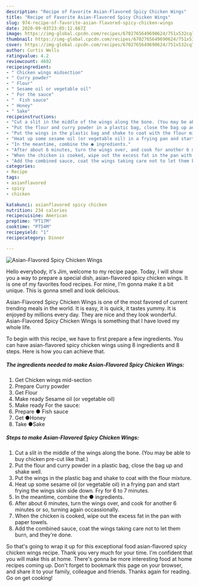```yaml
---
description: "Recipe of Favorite Asian-Flavored Spicy Chicken Wings"
title: "Recipe of Favorite Asian-Flavored Spicy Chicken Wings"
slug: 974-recipe-of-favorite-asian-flavored-spicy-chicken-wings
date: 2020-09-03T23:05:12.667Z
image: https://img-global.cpcdn.com/recipes/6702765649690624/751x532cq70/asian-flavored-spicy-chicken-wings-recipe-main-photo.jpg
thumbnail: https://img-global.cpcdn.com/recipes/6702765649690624/751x532cq70/asian-flavored-spicy-chicken-wings-recipe-main-photo.jpg
cover: https://img-global.cpcdn.com/recipes/6702765649690624/751x532cq70/asian-flavored-spicy-chicken-wings-recipe-main-photo.jpg
author: Curtis Wells
ratingvalue: 4.2
reviewcount: 4602
recipeingredient:
- " Chicken wings midsection"
- " Curry powder"
- " Flour"
- " Sesame oil or vegetable oil"
- " For the sauce"
- "  Fish sauce"
- " Honey"
- " Sake"
recipeinstructions:
- "Cut a slit in the middle of the wings along the bone. (You may be able to buy chicken pre-cut like that.)"
- "Put the flour and curry powder in a plastic bag, close the bag up and shake well."
- "Put the wings in the plastic bag and shake to coat with the flour mixture."
- "Heat up some sesame oil (or vegetable oil) in a frying pan and start frying the wings skin side down. Fry for 6 to 7 minutes."
- "In the meantime, combine the ● ingredients."
- "After about 6 minutes, turn the wings over, and cook for another 6 minutes or so, turning again occassionally."
- "When the chicken is cooked, wipe out the excess fat in the pan with paper towels."
- "Add the combined sauce, coat the wings taking care not to let them burn, and they&#39;re done."
categories:
- Recipe
tags:
- asianflavored
- spicy
- chicken

katakunci: asianflavored spicy chicken 
nutrition: 234 calories
recipecuisine: American
preptime: "PT17M"
cooktime: "PT54M"
recipeyield: "1"
recipecategory: Dinner

---
```



![Asian-Flavored Spicy Chicken Wings](https://img-global.cpcdn.com/recipes/6702765649690624/751x532cq70/asian-flavored-spicy-chicken-wings-recipe-main-photo.jpg)

Hello everybody, it's Jim, welcome to my recipe page. Today, I will show you a way to prepare a special dish, asian-flavored spicy chicken wings. It is one of my favorites food recipes. For mine, I'm gonna make it a bit unique. This is gonna smell and look delicious.



Asian-Flavored Spicy Chicken Wings is one of the most favored of current trending meals in the world. It is easy, it is quick, it tastes yummy. It is enjoyed by millions every day. They are nice and they look wonderful. Asian-Flavored Spicy Chicken Wings is something that I have loved my whole life.


To begin with this recipe, we have to first prepare a few ingredients. You can have asian-flavored spicy chicken wings using 8 ingredients and 8 steps. Here is how you can achieve that.

<!--inarticleads1-->

##### The ingredients needed to make Asian-Flavored Spicy Chicken Wings:

1. Get  Chicken wings mid-section
1. Prepare  Curry powder
1. Get  Flour
1. Make ready  Sesame oil (or vegetable oil)
1. Make ready  For the sauce:
1. Prepare  ● Fish sauce
1. Get  ●Honey
1. Take  ●Sake




<!--inarticleads2-->

##### Steps to make Asian-Flavored Spicy Chicken Wings:

1. Cut a slit in the middle of the wings along the bone. (You may be able to buy chicken pre-cut like that.)
1. Put the flour and curry powder in a plastic bag, close the bag up and shake well.
1. Put the wings in the plastic bag and shake to coat with the flour mixture.
1. Heat up some sesame oil (or vegetable oil) in a frying pan and start frying the wings skin side down. Fry for 6 to 7 minutes.
1. In the meantime, combine the ● ingredients.
1. After about 6 minutes, turn the wings over, and cook for another 6 minutes or so, turning again occassionally.
1. When the chicken is cooked, wipe out the excess fat in the pan with paper towels.
1. Add the combined sauce, coat the wings taking care not to let them burn, and they&#39;re done.




So that's going to wrap it up for this exceptional food asian-flavored spicy chicken wings recipe. Thank you very much for your time. I'm confident that you will make this at home. There's gonna be more interesting food at home recipes coming up. Don't forget to bookmark this page on your browser, and share it to your family, colleague and friends. Thanks again for reading. Go on get cooking!
